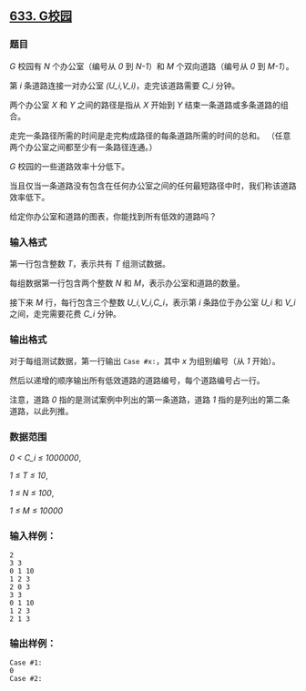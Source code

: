 ## [633. G校园](https://www.acwing.com/problem/content/635/)

### 题目

*G* 校园有 *N* 个办公室（编号从 *0* 到 *N-1*）和 *M* 个双向道路（编号从 *0* 到 *M-1*）。

第 *i* 条道路连接一对办公室 *(U_i,V_i)*，走完该道路需要 *C_i* 分钟。

两个办公室 *X* 和 *Y* 之间的路径是指从 *X* 开始到 *Y* 结束一条道路或多条道路的组合。

走完一条路径所需的时间是走完构成路径的每条道路所需的时间的总和。 （任意两个办公室之间都至少有一条路径连通。）

*G* 校园的一些道路效率十分低下。

当且仅当一条道路没有包含在任何办公室之间的任何最短路径中时，我们称该道路效率低下。

给定你办公室和道路的图表，你能找到所有低效的道路吗？

### 输入格式

第一行包含整数 *T*，表示共有 *T* 组测试数据。

每组数据第一行包含两个整数 *N* 和 *M*，表示办公室和道路的数量。

接下来 *M* 行，每行包含三个整数 *U_i,V_i,C_i*，表示第 *i* 条路位于办公室 *U_i* 和 *V_i* 之间，走完需要花费 *C_i* 分钟。

### 输出格式

对于每组测试数据，第一行输出 `Case #x:`，其中 *x* 为组别编号（从 *1* 开始）。

然后以递增的顺序输出所有低效道路的道路编号，每个道路编号占一行。

注意，道路 *0* 指的是测试案例中列出的第一条道路，道路 *1* 指的是列出的第二条道路，以此列推。

### 数据范围

*0 < C_i ≤ 1000000*,

*1 ≤ T ≤ 10*,

*1 ≤ N ≤ 100*,

*1 ≤ M ≤ 10000*

### 输入样例：

```
2
3 3
0 1 10
1 2 3
2 0 3
3 3
0 1 10
1 2 3
2 1 3
```

### 输出样例：

```
Case #1:
0
Case #2:
```
